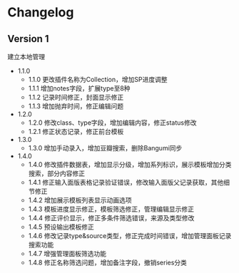 # Changelog

## Version 1

建立本地管理

+ 1.1.0
	- 1.1.0 更改插件名称为Collection，增加SP进度调整
	- 1.1.1 增加notes字段，扩展type至8种
	- 1.1.2 记录时间修正，封面显示修正
	- 1.1.3 增加抛弃时间，修正编辑问题
+ 1.2.0
	- 1.2.0 修改class、type字段，增加编辑内容，修正status修改
	- 1.2.1 修正状态记录，修正前台模板
+ 1.3.0
	- 1.3.0 增加手动录入，增加豆瓣搜索，删除Bangumi同步
+ 1.4.0
	- 1.4.0 修改插件数据表，增加显示分级，增加系列标识，展示模板增加分类搜索，部分内容修正
	- 1.4.1 修正输入面版表格记录验证错误，修改输入面版父记录获取，其他细节修正
	- 1.4.2 增加展示模板列表显示动画选项
	- 1.4.3 模板进度显示修正，模板筛选修正，管理编辑显示修正
	- 1.4.4 修正评价显示，修正多条件筛选错误，来源及类型修改
	- 1.4.5 预设输出模板修正
	- 1.4.6 修改记录type&source类型，修正完成时间错误，增加管理面板记录搜索功能
	- 1.4.7 增强管理面板筛选功能
	- 1.4.8 修正名称筛选问题，增加备注字段，撤销series分类
